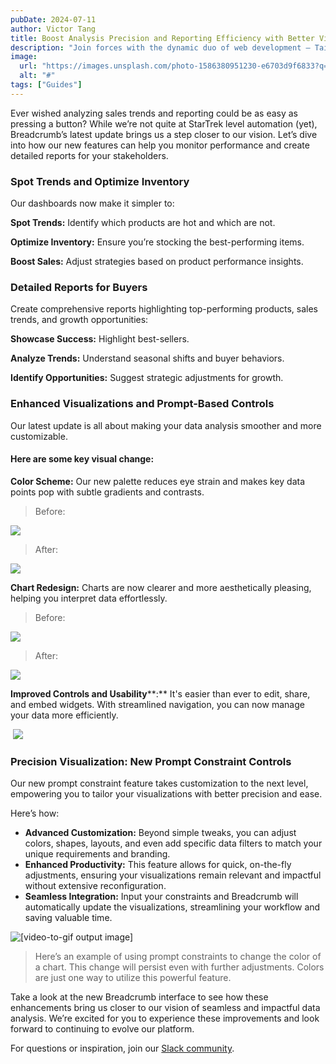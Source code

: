 ```yaml
---
pubDate: 2024-07-11
author: Victor Tang
title: Boost Analysis Precision and Reporting Efficiency with Better Visualizations
description: "Join forces with the dynamic duo of web development – Tailwind CSS and astro.js. They're like Batman and Robin, but for your coding adventures. No capes required"
image:
  url: "https://images.unsplash.com/photo-1586380951230-e6703d9f6833?q=80&w=2787&auto=format&fit=crop&ixlib=rb-4.0.3&ixid=M3wxMjA3fDB8MHxwaG90by1wYWdlfHx8fGVufDB8fHx8fA%3D%3D"
  alt: "#"
tags: ["Guides"]
---
```


Ever wished analyzing sales trends and reporting could be as easy as pressing a button? While we’re not quite at StarTrek level automation (yet), Breadcrumb’s latest update brings us a step closer to our vision. Let’s dive into how our new features can help you monitor performance and create detailed reports for your stakeholders.

### Spot Trends and Optimize Inventory

Our dashboards now make it simpler to:

**Spot Trends:** Identify which products are hot and which are not.

**Optimize Inventory:** Ensure you’re stocking the best-performing items.

**Boost Sales:** Adjust strategies based on product performance insights.

### Detailed Reports for Buyers

Create comprehensive reports highlighting top-performing products, sales trends, and growth opportunities:

**Showcase Success:** Highlight best-sellers.

**Analyze Trends:** Understand seasonal shifts and buyer behaviors.

**Identify Opportunities:** Suggest strategic adjustments for growth.

### Enhanced Visualizations and Prompt-Based Controls

Our latest update is all about making your data analysis smoother and more customizable.

#### Here are some key visual change:

**Color Scheme:** Our new palette reduces eye strain and makes key data points pop with subtle gradients and contrasts.

> Before:

**![](https://lh7-us.googleusercontent.com/docsz/AD_4nXc4-ZaYMrE8aRienc2OMDfI_tKWzDeMCB3u7HGAio8ildtvi5LhaJ_DfaUH2Nz1qiwjFrEa9sIw1LlHOGWgi-aDmxrMK04KAOeOpylRy2iagH5IjdumCEPuPiInOerIIW77CDk9HSHAaPcr-k8NUXxVqUE?key=L-uHBNHdU6KerVVbq6HIsw)**

> After:

****![](https://img.plasmic.app/img-optimizer/v1/img?src=28259e575557a8eeeca57ccecf796057.png&f=webp&q=75)****

**Chart Redesign:** Charts are now clearer and more aesthetically pleasing, helping you interpret data effortlessly.

> Before:

**![](https://lh7-us.googleusercontent.com/docsz/AD_4nXfb5Urgw2h4HKAupMO4Hevd_7zn6Gf8F3SaxonQj0PlXK9z5wUuZkS_oEfw8Vf7_3QRW693zbnh1ZN_3W_Ja-V6zbKsIMEXJmfYyo-xS0r1c3UDYmND7CbX6kpT-OFqXRnNdJsw3hxKbAsS8kHp-3lMSpZ-?key=L-uHBNHdU6KerVVbq6HIsw)**

> After:

****![](https://img.plasmic.app/img-optimizer/v1/img?src=19b97f44589131dd3f4e4193f1c78213.png&f=webp&q=75)****

**Improved Controls and Usability****:** It's easier than ever to edit, share, and embed widgets. With streamlined navigation, you can now manage your data more efficiently. 

 ![](https://img.plasmic.app/img-optimizer/v1/img?src=c6af7b4eb5ba5a0693780f3c172d398e.png&f=webp&q=75)

### Precision Visualization: New Prompt Constraint Controls

Our new prompt constraint feature takes customization to the next level, empowering you to tailor your visualizations with better precision and ease.

Here’s how:

- **Advanced Customization:** Beyond simple tweaks, you can adjust colors, shapes, layouts, and even add specific data filters to match your unique requirements and branding.
- **Enhanced Productivity:** This feature allows for quick, on-the-fly adjustments, ensuring your visualizations remain relevant and impactful without extensive reconfiguration.
- **Seamless Integration:** Input your constraints and Breadcrumb will automatically update the visualizations, streamlining your workflow and saving valuable time.

![[video-to-gif output image]](https://img.plasmic.app/img-optimizer/v1/img?src=d6fa3b7b71e882af23eb6b74549bf4ad.gif&f=webp&q=75)

> Here’s an example of using prompt constraints to change the color of a chart. This change will persist even with further adjustments. Colors are just one way to utilize this powerful feature.

Take a look at the new Breadcrumb interface to see how these enhancements bring us closer to our vision of seamless and impactful data analysis. We’re excited for you to experience these improvements and look forward to continuing to evolve our platform.

For questions or inspiration, join our [Slack community](https://join.slack.com/t/breadcrumbcommunity/shared_invite/zt-26maq86pe-sQqPQ7WTPn6mkJEwqBIvHw).